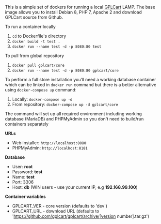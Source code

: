 This is a simple set of dockers for running a local <a href="https://github.com/gplcart/gplcart">GPLCart</a> LAMP. The base image allows you to install Debian 8, PHP 7, Apache 2 and download GPLCart source from Github.

To run a container locally

1. `cd` to Dockerfile's directory
2. `docker build -t test .`
3. `docker run --name test -d -p 8080:80 test`

To pull from global repository

1. `docker pull gplcart/core`
2. `docker run --name test -d -p 8080:80 gplcart/core`

To perform a full store installation you'll need a working database container which can be linked in `docker run` command
but there is a better alternative using `docker-compose up` command:

1. Locally: `docker-compose up -d`
2. From repository: `docker-compose up -d gplcart/core`

The command will set up all required environment including working database (MariaDB) and PHPMyAdmin so you don't need to build/run containers separately

**URLs**

- Web installer: `http://localhost:8080`
- PHPMyAdmin: `http://localhost:8181`

**Database**

- User: **root**
- Password: **test**
- Name: **test**
- Port: 3306
- Host: **db** (WIN users - use your current IP, e.g **192.168.99.100**)

**Container variables**

- GPLCART_VER - core version (defaults to 'dev')
- GPLCART_URL - download URL (defaults to 'https://github.com/gplcart/gplcart/archive/[version number].tar.gz')
